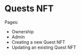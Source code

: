 # Quests NFT

Pages:
- Ownership
- Admin
- Creating a new Quest NFT
- Updating an existing Quest NFT

